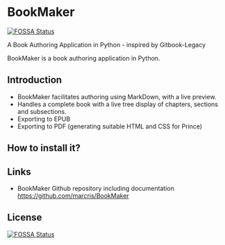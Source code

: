 # BookMaker
[![FOSSA Status](https://app.fossa.com/api/projects/git%2Bgithub.com%2Fmarcris%2FBookMaker.svg?type=shield)](https://app.fossa.com/projects/git%2Bgithub.com%2Fmarcris%2FBookMaker?ref=badge_shield)

A Book Authoring Application in Python - inspired by Gitbook-Legacy

BookMaker is a book authoring application in Python.

Introduction
------------
* BookMaker facilitates authoring using MarkDown, with a live preview.
* Handles a complete book with a live tree display of chapters, sections and subsections.
* Exporting to EPUB
* Exporting to PDF (generating suitable HTML and CSS for Prince)

How to install it?
------------

Links
------------
* BookMaker Github repository including documentation <https://github.com/marcris/BookMaker>


## License
[![FOSSA Status](https://app.fossa.com/api/projects/git%2Bgithub.com%2Fmarcris%2FBookMaker.svg?type=large)](https://app.fossa.com/projects/git%2Bgithub.com%2Fmarcris%2FBookMaker?ref=badge_large)